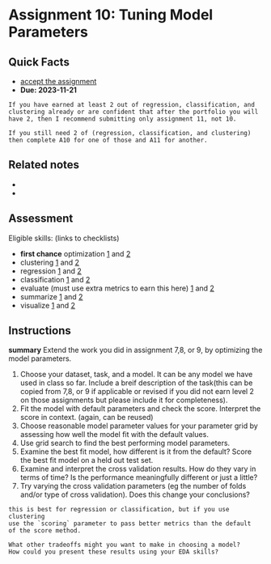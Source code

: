 
# Assignment 10: Tuning Model Parameters

## Quick Facts
- [accept the assignment](https://classroom.github.com/a/ecryLTE8)
- __Due: 2023-11-21__

```{important}
If you have earned at least 2 out of regression, classification, and clustering already or are confident that after the portfolio you will have 2, then I recommend submitting only assignment 11, not 10. 

If you still need 2 of (regression, classification, and clustering) then complete A10 for one of those and A11 for another. 
```

## Related notes

- [](../notes/2023-11-07)
- [](../notes/2023-11-09)

## Assessment

Eligible skills: (links to checklists)
- **first chance** optimization [1](https://rhodyprog4ds.github.io/BrownFall23/syllabus/achievements.html#optimization-level1) and [2](https://rhodyprog4ds.github.io/BrownFall23/syllabus/achievements.html#optimization-level2)
- clustering [1](https://rhodyprog4ds.github.io/BrownFall23/syllabus/achievements.html#clustering-level1) and [2](https://rhodyprog4ds.github.io/BrownFall23/syllabus/achievements.html#clustering-level2)
- regression [1](https://rhodyprog4ds.github.io/BrownFall23/syllabus/achievements.html#regression-level1) and [2](https://rhodyprog4ds.github.io/BrownFall23/syllabus/achievements.html#regression-level2)
- classification [1](https://rhodyprog4ds.github.io/BrownFall23/syllabus/achievements.html#classification-level1) and [2](https://rhodyprog4ds.github.io/BrownFall23/syllabus/achievements.html#classification-level2)
- evaluate (must use extra metrics to earn this here) [1](https://rhodyprog4ds.github.io/BrownFall23/syllabus/achievements.html#evaluate-level1) and [2](https://rhodyprog4ds.github.io/BrownFall23/syllabus/achievements.html#evaluate-level2)
- summarize [1](https://rhodyprog4ds.github.io/BrownFall23/syllabus/achievements.html#summarize-level1) and [2](https://rhodyprog4ds.github.io/BrownFall23/syllabus/achievements.html#summarize-level2)
- visualize [1](https://rhodyprog4ds.github.io/BrownFall23/syllabus/achievements.html#visualize-level1) and [2](https://rhodyprog4ds.github.io/BrownFall23/syllabus/achievements.html#visualize-level2)


## Instructions

**summary** Extend the work you did in assignment 7,8, or 9, by optimizing the model parameters.

1. Choose your dataset, task, and a model. It can be any model we have used in class so far. Include a breif description of the task(this can be copied from 7,8, or 9 if applicable or revised if you did not earn level 2 on those assignments but please include it for completeness).
1. Fit the model with default parameters and check the score. Interpret the score in context. (again, can be reused)
2. Choose reasonable model parameter values for your parameter grid by assessing how well the model fit with the default values.
3. Use grid search to find the best performing model parameters.
4. Examine the best fit model, how different is it from the default?  Score the best fit model on a held out test set.
5. Examine and interpret the cross validation results. How do they vary in terms of time? Is the performance meaningfully different or just a little?
6. Try varying the cross validation parameters (eg the number of folds and/or type of cross validation). Does this change your conclusions?


```{tip}
this is best for regression or classification, but if you use clustering
use the `scoring` parameter to pass better metrics than the default
of the score method.
```


```{admonition} Thinking Ahead
What other tradeoffs might you want to make in choosing a model?
How could you present these results using your EDA skills?
```
